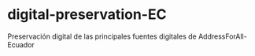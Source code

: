 # digital-preservation-EC
Preservación digital de las principales fuentes digitales de AddressForAll-Ecuador

